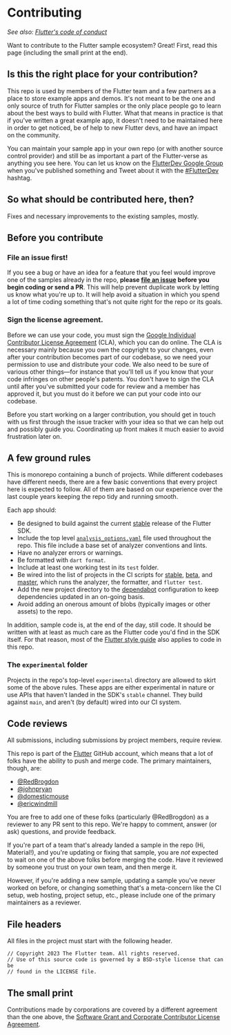# Contributing

_See also: [Flutter's code of conduct](https://github.com/flutter/flutter/blob/master/CODE_OF_CONDUCT.md)_

Want to contribute to the Flutter sample ecosystem? Great! First, read this
page (including the small print at the end).

## Is this the right place for your contribution?

This repo is used by members of the Flutter team and a few partners as a place
to store example apps and demos. It's not meant to be the one and only source of
truth for Flutter samples or the only place people go to learn about the best
ways to build with Flutter. What that means in practice is that if you've
written a great example app, it doesn't need to be maintained here in order to
get noticed, be of help to new Flutter devs, and have an impact on the
community.

You can maintain your sample app in your own repo (or with another source
control provider) and still be as important a part of the Flutter-verse as
anything you see here. You can let us know on the
[FlutterDev Google Group](https://groups.google.com/forum/#!forum/flutter-dev)
when you've published something and Tweet about it with the
[#FlutterDev](https://twitter.com/search?q=%23FlutterDev) hashtag.

## So what should be contributed here, then?

Fixes and necessary improvements to the existing samples, mostly.

## Before you contribute

### File an issue first!

If you see a bug or have an idea for a feature that you feel would improve one
of the samples already in the repo, **please
[file an issue](https://github.com/flutter/samples/issues/new) before you begin
coding or send a PR**. This will help prevent duplicate work by letting us know
what you're up to. It will help avoid a situation in which you spend a lot of
time coding something that's not quite right for the repo or its goals.

### Sign the license agreement.

Before we can use your code, you must sign the
[Google Individual Contributor License Agreement](https://cla.developers.google.com/about/google-individual)
(CLA), which you can do online. The CLA is necessary mainly because you own the
copyright to your changes, even after your contribution becomes part of our
codebase, so we need your permission to use and distribute your code. We also
need to be sure of various other things—for instance that you'll tell us if you
know that your code infringes on other people's patents. You don't have to sign
the CLA until after you've submitted your code for review and a member has
approved it, but you must do it before we can put your code into our codebase.

Before you start working on a larger contribution, you should get in touch with
us first through the issue tracker with your idea so that we can help out and
possibly guide you. Coordinating up front makes it much easier to avoid
frustration later on.

## A few ground rules

This is monorepo containing a bunch of projects. While different codebases have
different needs, there are a few basic conventions that every project here is
expected to follow. All of them are based on our experience over the last
couple years keeping the repo tidy and running smooth.

Each app should:

* Be designed to build against the current
  [stable](https://github.com/flutter/flutter/blob/master/docs/releases/Flutter-build-release-channels.md)
  release of the Flutter SDK.
* Include the top level
  [`analysis_options.yaml`](analysis_options.yaml)
  file used throughout the repo. This file include a base set of analyzer
  conventions and lints.
* Have no analyzer errors or warnings.
* Be formatted with `dart format`.
* Include at least one working test in its `test` folder.
* Be wired into the list of projects in the CI scripts for [stable](tool/flutter_ci_script_stable.sh), 
  [beta](tool/flutter_ci_script_beta.sh), and [master](tool/flutter_ci_script_master.sh), 
  which runs the analyzer, the formatter, and `flutter test`.
* Add the new project directory to the [dependabot](.github/dependabot.yaml) configuration
  to keep dependencies updated in an on-going basis.
* Avoid adding an onerous amount of blobs (typically images or other assets) to
  the repo.

In addition, sample code is, at the end of the day, still code. It should be
written with at least as much care as the Flutter code you'd find in the SDK
itself. For that reason, most of the
[Flutter style guide](https://github.com/flutter/flutter/blob/master/docs/contributing/Style-guide-for-Flutter-repo.md)
also applies to code in this repo.

### The `experimental` folder

Projects in the repo's top-level `experimental` directory are allowed to skirt
some of the above rules. These apps are either experimental in nature or use
APIs that haven't landed in the SDK's `stable` channel. They build against
`main`, and aren't (by default) wired into our CI system.

## Code reviews

All submissions, including submissions by project members, require review.

This repo is part of the [Flutter](https://github.com/flutter) GitHub account,
which means that a lot of folks have the ability to push and merge code. The
primary maintainers, though, are:

* [@RedBrogdon](https://github.com/RedBrogdon)
* [@johnpryan](https://github.com/johnpryan)
* [@domesticmouse](https://github.com/domesticmouse)
* [@ericwindmill](https://github.com/ericwindmill)

You are free to add one of these folks (particularly @RedBrogdon) as a reviewer
to any PR sent to this repo. We're happy to comment, answer (or ask) questions,
and provide feedback.

If you're part of a team that's already landed a sample in the repo (Hi,
Material!), and you're updating or fixing that sample, you are *not* expected to
wait on one of the above folks before merging the code. Have it reviewed by
someone you trust on your own team, and then merge it.

However, if you're adding a new sample, updating a sample you've never worked on
before, or changing something that's a meta-concern like the CI setup, web
hosting, project setup, etc., please include one of the primary maintainers as a
reviewer.

## File headers

All files in the project must start with the following header.

```
// Copyright 2023 The Flutter team. All rights reserved.
// Use of this source code is governed by a BSD-style license that can be
// found in the LICENSE file.
```

## The small print

Contributions made by corporations are covered by a different agreement than the
one above, the
[Software Grant and Corporate Contributor License Agreement](https://developers.google.com/open-source/cla/corporate).

